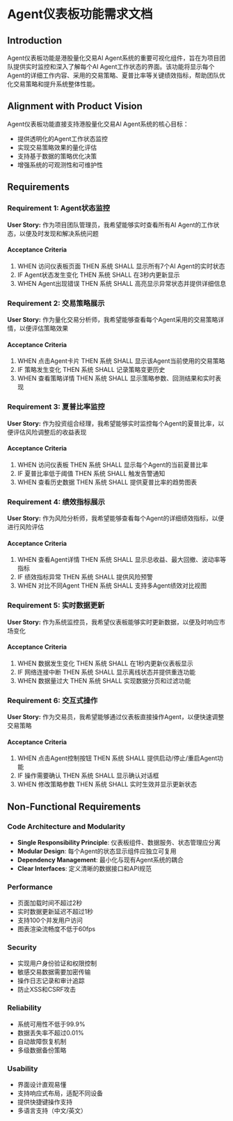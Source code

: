 # Agent仪表板功能需求文档

## Introduction

Agent仪表板功能是港股量化交易AI Agent系统的重要可视化组件，旨在为项目团队提供实时监控和深入了解每个AI Agent工作状态的界面。该功能将显示每个Agent的详细工作内容、采用的交易策略、夏普比率等关键绩效指标，帮助团队优化交易策略和提升系统整体性能。

## Alignment with Product Vision

Agent仪表板功能直接支持港股量化交易AI Agent系统的核心目标：
- 提供透明化的Agent工作状态监控
- 实现交易策略效果的量化评估
- 支持基于数据的策略优化决策
- 增强系统的可观测性和可维护性

## Requirements

### Requirement 1: Agent状态监控

**User Story:** 作为项目团队管理员，我希望能够实时查看所有AI Agent的工作状态，以便及时发现和解决系统问题

#### Acceptance Criteria

1. WHEN 访问仪表板页面 THEN 系统 SHALL 显示所有7个AI Agent的实时状态
2. IF Agent状态发生变化 THEN 系统 SHALL 在3秒内更新显示
3. WHEN Agent出现错误 THEN 系统 SHALL 高亮显示异常状态并提供详细信息

### Requirement 2: 交易策略展示

**User Story:** 作为量化交易分析师，我希望能够查看每个Agent采用的交易策略详情，以便评估策略效果

#### Acceptance Criteria

1. WHEN 点击Agent卡片 THEN 系统 SHALL 显示该Agent当前使用的交易策略
2. IF 策略发生变化 THEN 系统 SHALL 记录策略变更历史
3. WHEN 查看策略详情 THEN 系统 SHALL 显示策略参数、回测结果和实时表现

### Requirement 3: 夏普比率监控

**User Story:** 作为投资组合经理，我希望能够实时监控每个Agent的夏普比率，以便评估风险调整后的收益表现

#### Acceptance Criteria

1. WHEN 访问仪表板 THEN 系统 SHALL 显示每个Agent的当前夏普比率
2. IF 夏普比率低于阈值 THEN 系统 SHALL 触发告警通知
3. WHEN 查看历史数据 THEN 系统 SHALL 提供夏普比率的趋势图表

### Requirement 4: 绩效指标展示

**User Story:** 作为风险分析师，我希望能够查看每个Agent的详细绩效指标，以便进行风险评估

#### Acceptance Criteria

1. WHEN 查看Agent详情 THEN 系统 SHALL 显示总收益、最大回撤、波动率等指标
2. IF 绩效指标异常 THEN 系统 SHALL 提供风险预警
3. WHEN 对比不同Agent THEN 系统 SHALL 支持多Agent绩效对比视图

### Requirement 5: 实时数据更新

**User Story:** 作为系统监控员，我希望仪表板能够实时更新数据，以便及时响应市场变化

#### Acceptance Criteria

1. WHEN 数据发生变化 THEN 系统 SHALL 在1秒内更新仪表板显示
2. IF 网络连接中断 THEN 系统 SHALL 显示离线状态并提供重连功能
3. WHEN 数据量过大 THEN 系统 SHALL 实现数据分页和过滤功能

### Requirement 6: 交互式操作

**User Story:** 作为交易员，我希望能够通过仪表板直接操作Agent，以便快速调整交易策略

#### Acceptance Criteria

1. WHEN 点击Agent控制按钮 THEN 系统 SHALL 提供启动/停止/重启Agent功能
2. IF 操作需要确认 THEN 系统 SHALL 显示确认对话框
3. WHEN 修改策略参数 THEN 系统 SHALL 实时生效并显示更新状态

## Non-Functional Requirements

### Code Architecture and Modularity
- **Single Responsibility Principle**: 仪表板组件、数据服务、状态管理应分离
- **Modular Design**: 每个Agent的状态显示组件应独立可复用
- **Dependency Management**: 最小化与现有Agent系统的耦合
- **Clear Interfaces**: 定义清晰的数据接口和API规范

### Performance
- 页面加载时间不超过2秒
- 实时数据更新延迟不超过1秒
- 支持100个并发用户访问
- 图表渲染流畅度不低于60fps

### Security
- 实现用户身份验证和权限控制
- 敏感交易数据需要加密传输
- 操作日志记录和审计追踪
- 防止XSS和CSRF攻击

### Reliability
- 系统可用性不低于99.9%
- 数据丢失率不超过0.01%
- 自动故障恢复机制
- 多级数据备份策略

### Usability
- 界面设计直观易懂
- 支持响应式布局，适配不同设备
- 提供快捷键操作支持
- 多语言支持（中文/英文）
